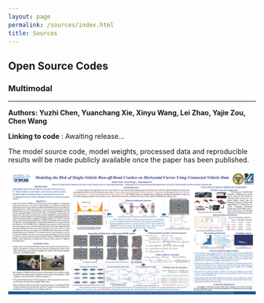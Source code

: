 ```yaml
---
layout: page
permalink: /sources/index.html
title: Sources
---
```


## Open Source Codes

### Multimodal
---
**Authors: Yuzhi Chen, Yuanchang Xie, Xinyu Wang, Lei Zhao, Yajie Zou, Chen Wang**

**Linking to code** : Awaiting release...

The model source code, model weights, processed data and reproducible results will be made publicly available once the paper has been published.

<div>
<img src="/images/TRB2024-poster.png">
</div>

<br>

